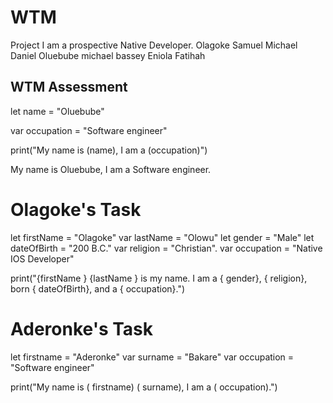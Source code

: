 # WTM
Project
I am a prospective Native Developer.
Olagoke
Samuel
Michael
Daniel
Oluebube
michael bassey
Eniola
Fatihah


## WTM Assessment

let name = "Oluebube"

var occupation = "Software engineer"

print("My name is \(name), I am a \(occupation)")

My name is Oluebube, I am a Software engineer.


# Olagoke's Task

let firstName = "Olagoke"
var lastName = "Olowu"
let gender = "Male"
let dateOfBirth = "200 B.C."
var religion = "Christian".
var occupation = "Native IOS Developer"

print("\{firstName } \{lastName } is my name. I am a \{ gender}, \{ religion}, born \{ dateOfBirth}, and a \{ occupation}.")

# Aderonke's Task

let firstname = "Aderonke"
var surname = "Bakare"
var occupation = "Software engineer"


print("My name is  \( firstname)  \( surname),  I am a \( occupation).")
